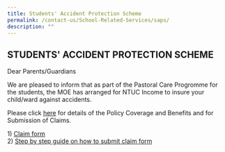 ```yaml
---
title: Students' Accident Protection Scheme
permalink: /contact-us/School-Related-Services/saps/
description: ""
---
```

## STUDENTS' ACCIDENT PROTECTION SCHEME

Dear Parents/Guardians

We are pleased to inform that as part of the Pastoral Care Progromme for the students, the MOE has arranged for NTUC Income to insure your child/ward against accidents.

Please click&nbsp;[here](https://www.income.com.sg/group-personal-accident-for-students)&nbsp;for details of the Policy Coverage and Benefits and for Submission of Claims.

1)&nbsp;[Claim form](https://www.income.com.sg/forms/claims/group-personal-accident-for-students-claim.aspx?ext=.pdf)<br>
2)&nbsp;[Step by step guide on how to submit claim form](https://www.income.com.sg/claims/insurance-for-students-and-children/student-group-personal-accident-plan#medical-expenses-claim)